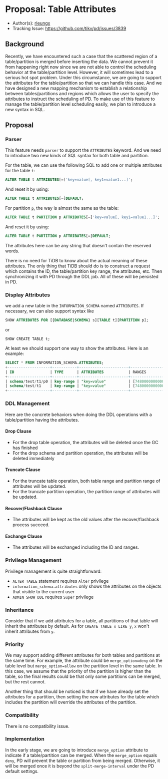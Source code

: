 # Proposal: Table Attributes

- Author(s): [rleungx](https://github.com/rleungx)
- Tracking Issue: https://github.com/tikv/pd/issues/3839

## Background

Recently, we have encountered such a case that the scattered region of a table/partition is merged before inserting the data. We cannot prevent it from happening right now since we are not able to control the scheduling behavior at the table/partition level. However, it will sometimes lead to a serious hot spot problem. Under this circumstance, we are going to support the attributes for the table/partition so that we can handle this case. And we have designed a new mapping mechanism to establish a relationship between tables/partitions and regions which allows the user to specify the attributes to instruct the scheduling of PD. To make use of this feature to manage the table/partition level scheduling easily, we plan to introduce a new syntax in SQL.

## Proposal

### Parser

This feature needs `parser` to support the `ATTRIBUTES` keyword. And we need to introduce two new kinds of SQL syntax for both table and partition.

For the table, we can use the following SQL to add one or multiple attributes for the table `t`:

```sql
ALTER TABLE t ATTRIBUTES[=]'key=value[, key1=value1...]';
```

And reset it by using:

```sql
ALTER TABLE t ATTRIBUTES[=]DEFAULT;
```

For partition `p`, the way is almost the same as the table:

```sql
ALTER TABLE t PARTITION p ATTRIBUTES[=]'key=value[, key1=value1...]';
```

And reset it by using:

```sql
ALTER TABLE t PARTITION p ATTRIBUTES[=]DEFAULT;
```

The attributes here can be any string that doesn't contain the reserved words. 

There is no need for TiDB to know about the actual meaning of these attributes. The only thing that TiDB should do is to construct a request which contains the ID, the table/partition key range, the attributes, etc. Then synchronizing it with PD through the DDL job. All of these will be persisted in PD.



### Display Attributes

we add a new table in the `INFORMATION_SCHEMA` named `ATTRIBUTES`. If necessary, we can also support syntax like

```sql
SHOW ATTRIBUTES FOR [{DATABASE|SCHEMA} s][TABLE t][PARTITION p];
```
or 
```
SHOW CREATE TABLE t;
```

At least we should support one way to show the attributes. Here is an example:

```sql
SELECT * FROM INFORMATION_SCHEMA.ATTRIBUTES;
+-------------------+-----------+----------------------+------------------------------------------------------------------------------------------------------------------------------------------------------------------------------------------------------------------------------------------+
| ID                | TYPE      | ATTRIBUTES           | RANGES                                                                                                                                                                                                                                   |
+-------------------+-----------+----------------------+------------------------------------------------------------------------------------------------------------------------------------------------------------------------------------------------------------------------------------------+
| schema/test/t1/p0 | key-range | "key=value"          | [7480000000000000ff3a5f720000000000fa, 7480000000000000ff3b5f720000000000fa]                                                                                                                                                             |
| schema/test/t1    | key-range | "key=value"          | [7480000000000000ff395f720000000000fa, 7480000000000000ff3a5f720000000000fa], [7480000000000000ff3a5f720000000000fa, 7480000000000000ff3b5f720000000000fa], [7480000000000000ff3b5f720000000000fa, 7480000000000000ff3c5f720000000000fa] |
+-------------------+-----------+----------------------+------------------------------------------------------------------------------------------------------------------------------------------------------------------------------------------------------------------------------------------+
```

### DDL Management
Here are the concrete behaviors when doing the DDL operations with a table/partition having the attributes.

#### Drop Clause 
+ For the drop table operation, the attributes will be deleted once the GC has finished
+ For the drop schema and partition operation, the attributes will be deleted immediately

#### Truncate Clause
+ For the truncate table operation, both table range and partition range of attributes will be updated.
+ For the truncate partition operation, the partition range of attributes will be updated.

#### Recover/Flashback Clause
+ The attributes will be kept as the old values after the recover/flashback process succeed.

#### Exchange Clause
+ The attributes will be exchanged including the ID and ranges.

### Privilege Management

Privilege management is quite straightforward:

* `ALTER TABLE` statement requires `Alter` privilege
* `information_schema.attributes` only shows the attributes on the objects that visible to the current user
* `ADMIN SHOW DDL` requires `Super` privilege

### Inheritance
Consider that if we add attributes for a table, all partitions of that table will inherit the attributes by default. As for `CREATE TABLE x LIKE y`, `x` won't inherit attributes from `y`.

### Priority
We may support adding different attributes for both tables and partitions at the same time. For example, the attribute could be `merge_option=deny` on the table level but `merge_option=allow` on the partition level in the same table.
In this case, we assume that the priority of the partition is higher than the table, so the final results could be that only some partitions can be merged, but the rest cannot.

Another thing that should be noticed is that if we have already set the attributes for a partition, then setting the new attributes for the table which includes the partition will override the attributes of the partition.

### Compatibility
There is no compatibility issue.

### Implementation
In the early stage, we are going to introduce `merge_option` attribute to indicate if a table/partition can be merged. When the `merge_option` equals `deny`, PD will prevent the table or partition from being merged. Otherwise, it will be merged once it is beyond the `split-merge-interval` under the PD default settings.

